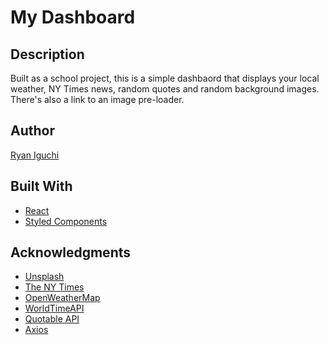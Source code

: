 # My Dashboard
## Description  
Built as a school project, this is a simple dashbaord that displays your local weather, NY Times news, random quotes and random background images. 
There's also a link to an image pre-loader.  
## Author  
[Ryan Iguchi](https://github.com/Ryiguchi)   
## Built With  
* [React](https://reactjs.org/)
* [Styled Components](https://styled-components.com/)
## Acknowledgments  
* [Unsplash](https://unsplash.com/)
* [The NY Times](https://www.nytimes.com/international/)
* [OpenWeatherMap](https://openweathermap.org/)
* [WorldTimeAPI](http://worldtimeapi.org/pages/faqs)
* [Quotable API](https://github.com/lukePeavey/quotable)
* [Axios](https://axios-http.com/)
